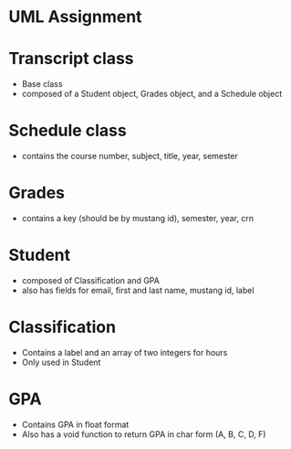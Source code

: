 
# UML Assignment

# Transcript class
- Base class
- composed of a Student object, Grades object, and a Schedule object

# Schedule class
- contains the course number, subject, title, year, semester

# Grades
- contains a key (should be by mustang id), semester, year, crn

# Student
- composed of Classification and GPA
- also has fields for email, first and last name, mustang id, label

# Classification
- Contains a label and an array of two integers for hours
- Only used in Student

# GPA
- Contains GPA in float format
- Also has a void function to return GPA in char form (A, B, C, D, F)
